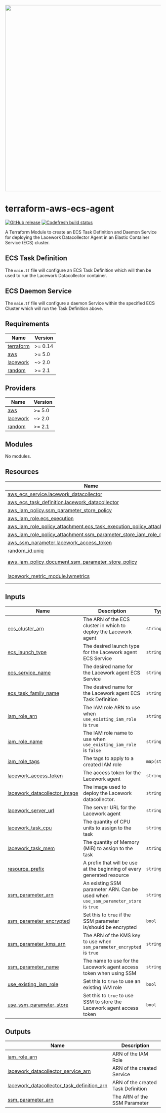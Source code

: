 <a href="https://lacework.com"><img src="https://techally-content.s3-us-west-1.amazonaws.com/public-content/lacework_logo_full.png" width="600"></a>

# terraform-aws-ecs-agent

[![GitHub release](https://img.shields.io/github/release/lacework/terraform-aws-ecs-agent.svg)](https://github.com/lacework/terraform-aws-ecs-agent/releases/)
[![Codefresh build status](https://g.codefresh.io/api/badges/pipeline/lacework/terraform-modules%2Ftest-compatibility?type=cf-1&key=eyJhbGciOiJIUzI1NiJ9.NWVmNTAxOGU4Y2FjOGQzYTkxYjg3ZDEx.RJ3DEzWmBXrJX7m38iExJ_ntGv4_Ip8VTa-an8gBwBo)](https://g.codefresh.io/pipelines/edit/new/builds?id=607e25e6728f5a6fba30431b&pipeline=test-compatibility&projects=terraform-modules&projectId=607db54b728f5a5f8930405d)

A Terraform Module to create an ECS Task Definition and Daemon Service for deploying the Lacework Datacollector Agent in an Elastic Container Service (ECS) cluster.

## ECS Task Definition

The `main.tf` file will configure an ECS Task Definition which will then be used to run the Lacework Datacollector container.

## ECS Daemon Service

The `main.tf` file will configure a daemon Service within the specified ECS Cluster which will run the Task Definition above.

<!-- BEGIN_TF_DOCS -->
## Requirements

| Name | Version |
|------|---------|
| <a name="requirement_terraform"></a> [terraform](#requirement\_terraform) | >= 0.14 |
| <a name="requirement_aws"></a> [aws](#requirement\_aws) | >= 5.0 |
| <a name="requirement_lacework"></a> [lacework](#requirement\_lacework) | ~> 2.0 |
| <a name="requirement_random"></a> [random](#requirement\_random) | >= 2.1 |

## Providers

| Name | Version |
|------|---------|
| <a name="provider_aws"></a> [aws](#provider\_aws) | >= 5.0 |
| <a name="provider_lacework"></a> [lacework](#provider\_lacework) | ~> 2.0 |
| <a name="provider_random"></a> [random](#provider\_random) | >= 2.1 |

## Modules

No modules.

## Resources

| Name | Type |
|------|------|
| [aws_ecs_service.lacework_datacollector](https://registry.terraform.io/providers/hashicorp/aws/latest/docs/resources/ecs_service) | resource |
| [aws_ecs_task_definition.lacework_datacollector](https://registry.terraform.io/providers/hashicorp/aws/latest/docs/resources/ecs_task_definition) | resource |
| [aws_iam_policy.ssm_parameter_store_policy](https://registry.terraform.io/providers/hashicorp/aws/latest/docs/resources/iam_policy) | resource |
| [aws_iam_role.ecs_execution](https://registry.terraform.io/providers/hashicorp/aws/latest/docs/resources/iam_role) | resource |
| [aws_iam_role_policy_attachment.ecs_task_execution_policy_attachment](https://registry.terraform.io/providers/hashicorp/aws/latest/docs/resources/iam_role_policy_attachment) | resource |
| [aws_iam_role_policy_attachment.ssm_parameter_store_iam_role_policy](https://registry.terraform.io/providers/hashicorp/aws/latest/docs/resources/iam_role_policy_attachment) | resource |
| [aws_ssm_parameter.lacework_access_token](https://registry.terraform.io/providers/hashicorp/aws/latest/docs/resources/ssm_parameter) | resource |
| [random_id.uniq](https://registry.terraform.io/providers/hashicorp/random/latest/docs/resources/id) | resource |
| [aws_iam_policy_document.ssm_parameter_store_policy](https://registry.terraform.io/providers/hashicorp/aws/latest/docs/data-sources/iam_policy_document) | data source |
| [lacework_metric_module.lwmetrics](https://registry.terraform.io/providers/lacework/lacework/latest/docs/data-sources/metric_module) | data source |

## Inputs

| Name | Description | Type | Default | Required |
|------|-------------|------|---------|:--------:|
| <a name="input_ecs_cluster_arn"></a> [ecs\_cluster\_arn](#input\_ecs\_cluster\_arn) | The ARN of the ECS cluster in which to deploy the Lacework agent | `string` | n/a | yes |
| <a name="input_ecs_launch_type"></a> [ecs\_launch\_type](#input\_ecs\_launch\_type) | The desired launch type for the Lacework agent ECS Service | `string` | `"EC2"` | no |
| <a name="input_ecs_service_name"></a> [ecs\_service\_name](#input\_ecs\_service\_name) | The desired name for the Lacework agent ECS Service | `string` | `""` | no |
| <a name="input_ecs_task_family_name"></a> [ecs\_task\_family\_name](#input\_ecs\_task\_family\_name) | The desired name for the Lacework agent ECS Task Definition | `string` | `""` | no |
| <a name="input_iam_role_arn"></a> [iam\_role\_arn](#input\_iam\_role\_arn) | The IAM role ARN to use when `use_existing_iam_role` is `true` | `string` | `""` | no |
| <a name="input_iam_role_name"></a> [iam\_role\_name](#input\_iam\_role\_name) | The IAM role name to use when `use_existing_iam_role` is `false` | `string` | `""` | no |
| <a name="input_iam_role_tags"></a> [iam\_role\_tags](#input\_iam\_role\_tags) | The tags to apply to a created IAM role | `map(string)` | `{}` | no |
| <a name="input_lacework_access_token"></a> [lacework\_access\_token](#input\_lacework\_access\_token) | The access token for the Lacework agent | `string` | n/a | yes |
| <a name="input_lacework_datacollector_image"></a> [lacework\_datacollector\_image](#input\_lacework\_datacollector\_image) | The image used to deploy the Lacework datacollector. | `string` | `"lacework/datacollector:latest"` | no |
| <a name="input_lacework_server_url"></a> [lacework\_server\_url](#input\_lacework\_server\_url) | The server URL for the Lacework agent | `string` | `""` | no |
| <a name="input_lacework_task_cpu"></a> [lacework\_task\_cpu](#input\_lacework\_task\_cpu) | The quantity of CPU units to assign to the task | `string` | `"512"` | no |
| <a name="input_lacework_task_mem"></a> [lacework\_task\_mem](#input\_lacework\_task\_mem) | The quantity of Memory (MiB) to assign to the task | `string` | `"512"` | no |
| <a name="input_resource_prefix"></a> [resource\_prefix](#input\_resource\_prefix) | A prefix that will be use at the beginning of every generated resource | `string` | `"lacework-ecs"` | no |
| <a name="input_ssm_parameter_arn"></a> [ssm\_parameter\_arn](#input\_ssm\_parameter\_arn) | An existing SSM parameter ARN. Can be used when `use_ssm_parameter_store` is `true` | `string` | `""` | no |
| <a name="input_ssm_parameter_encrypted"></a> [ssm\_parameter\_encrypted](#input\_ssm\_parameter\_encrypted) | Set this to `true` if the SSM parameter is/should be encrypted | `bool` | `false` | no |
| <a name="input_ssm_parameter_kms_arn"></a> [ssm\_parameter\_kms\_arn](#input\_ssm\_parameter\_kms\_arn) | The ARN of the KMS key to use when `ssm_parameter_encrypted` is `true` | `string` | `""` | no |
| <a name="input_ssm_parameter_name"></a> [ssm\_parameter\_name](#input\_ssm\_parameter\_name) | The name to use for the Lacework agent access token when using SSM | `string` | `"/lacework/access_token"` | no |
| <a name="input_use_existing_iam_role"></a> [use\_existing\_iam\_role](#input\_use\_existing\_iam\_role) | Set this to `true` to use an existing IAM role | `bool` | `false` | no |
| <a name="input_use_ssm_parameter_store"></a> [use\_ssm\_parameter\_store](#input\_use\_ssm\_parameter\_store) | Set this to `true` to use SSM to store the Lacework agent access token | `bool` | `false` | no |

## Outputs

| Name | Description |
|------|-------------|
| <a name="output_iam_role_arn"></a> [iam\_role\_arn](#output\_iam\_role\_arn) | ARN of the IAM Role |
| <a name="output_lacework_datacollector_service_arn"></a> [lacework\_datacollector\_service\_arn](#output\_lacework\_datacollector\_service\_arn) | ARN of the created Service |
| <a name="output_lacework_datacollector_task_definition_arn"></a> [lacework\_datacollector\_task\_definition\_arn](#output\_lacework\_datacollector\_task\_definition\_arn) | ARN of the created Task Definition |
| <a name="output_ssm_parameter_arn"></a> [ssm\_parameter\_arn](#output\_ssm\_parameter\_arn) | The ARN of the SSM Parameter |
<!-- END_TF_DOCS -->